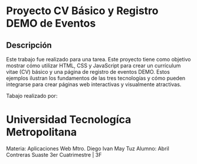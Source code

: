 # Proyecto CV Básico y Registro DEMO de Eventos

## Descripción
Este trabajo fue realizado para una tarea.
Este proyecto tiene como objetivo mostrar cómo utilizar HTML, CSS y JavaScript para crear un currículum vitae (CV) básico y una página de registro de eventos DEMO. Estos ejemplos ilustran los fundamentos de las tres tecnologías y cómo pueden integrarse para crear páginas web interactivas y visualmente atractivas.

Tabajo realizado por:
# Universidad Tecnologíca Metropolitana
Materia: Aplicaciones Web
Mtro. Diego Ivan May Tuz
Alumno: Abril Contreras Suaste
3er Cuatrimestre  | 3F

  


